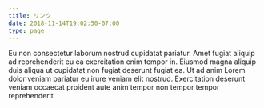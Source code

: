 ```yaml
---
title: リンク
date: 2018-11-14T19:02:50-07:00
type: page
---
```


Eu non consectetur laborum nostrud cupidatat pariatur. Amet fugiat aliquip ad reprehenderit eu ea exercitation enim tempor in. Eiusmod magna aliquip duis aliqua ut cupidatat non fugiat deserunt fugiat ea. Ut ad anim Lorem dolor veniam pariatur eu irure veniam elit nostrud. Exercitation deserunt veniam occaecat proident aute anim tempor non tempor tempor reprehenderit.
